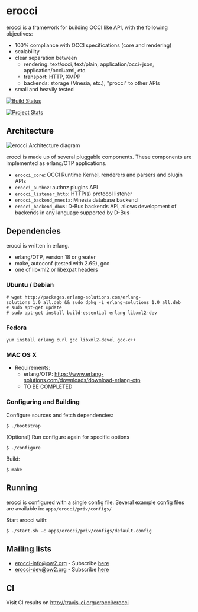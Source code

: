 # erocci

erocci is a framework for building OCCI like API, with the following objectives:
* 100% compliance with OCCI specifications (core and rendering)
* scalability
* clear separation between 
  * rendering: text/occi, text/plain, application/occi+json, application/occi+xml, etc.
  * transport: HTTP, XMPP
  * backends: storage (Mnesia, etc.), "procci" to other APIs
* small and heavily tested

[![Build Status](https://travis-ci.org/erocci/erocci.svg?branch=master)](https://travis-ci.org/erocci/erocci)

[![Project Stats](https://www.openhub.net/p/erocci/widgets/project_thin_badge.gif)](https://www.openhub.net/p/erocci)

## Architecture

<img src="https://raw.github.com/erocci/erocci/master/doc/erocci.png" alt="erocci Architecture diagram" />

erocci is made up of several pluggable components. These components
are implemented as erlang/OTP applications.

* `erocci_core`: OCCI Runtime Kernel, renderers and parsers and plugin APIs
* `erocci_authnz`:  authnz plugins API
* `erocci_listener_http`: HTTP(s) protocol listener
* `erocci_backend_mnesia`: Mnesia database backend
* `erocci_backend_dbus`: D-Bus backends API, allows development of
  backends in any language supported by D-Bus

## Dependencies

erocci is written in erlang. 

* erlang/OTP, version 18 or greater
* make, autoconf (tested with 2.69), gcc
* one of libxml2 or libexpat headers

### Ubuntu / Debian

```
# wget http://packages.erlang-solutions.com/erlang-solutions_1.0_all.deb && sudo dpkg -i erlang-solutions_1.0_all.deb
# sudo apt-get update
# sudo apt-get install build-essential erlang libxml2-dev
```

### Fedora

```
yum install erlang curl gcc libxml2-devel gcc-c++ 
```

### MAC OS X

* Requirements:
  * erlang/OTP: https://www.erlang-solutions.com/downloads/download-erlang-otp
  * TO BE COMPLETED

### Configuring and Building

Configure sources and fetch dependencies:
```
$ ./bootstrap
```

(Optional) Run configure again for specific options
```
$ ./configure
```

Build:
```
$ make
```

## Running

erocci is configured with a single config file. Several example config
files are available in: `apps/erocci/priv/configs/`

Start erocci with:
```
$ ./start.sh -c apps/erocci/priv/configs/default.config
```

## Mailing lists

* [erocci-info@ow2.org](mailto:erocci-info@ow2.org) - Subscribe [here](http://forge.ow2.org/mail/?group_id=429)
* [erocci-dev@ow2.org](mailto:erocci-dev@ow2.org) - Subscribe [here](http://forge.ow2.org/mail/?group_id=429)

## CI

Visit CI results on http://travis-ci.org/erocci/erocci

